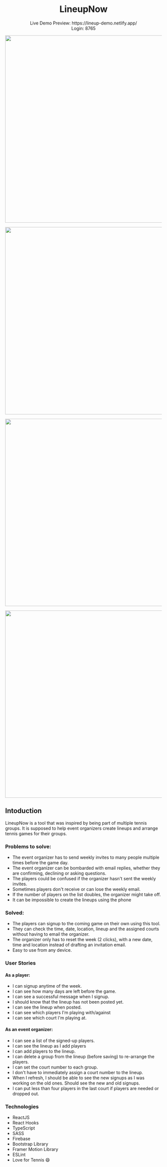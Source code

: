 <h1 align="center">
LineupNow
</h1>

<p align="center">
Live Demo Preview: https://lineup-demo.netlify.app/</br>
  Login: 8765
</p>

<p align="center">
  <img width="600" src="https://i.ibb.co/rvdVLjY/About.jpg">
</p>
<p align="center">
  <img width="600" src="https://i.ibb.co/CHXnzgr/Signup.jpg">
</p>
<p align="center">
  <img width="600" src="https://i.ibb.co/nnzbwCK/Lineup.jpg">
</p>
<p align="center">
  <img width="600" src="https://i.ibb.co/c8B08Gr/Setup.jpg">
</p>


## Intoduction

LineupNow is a tool that was inspired by being part of multiple tennis groups. It is supposed to help event organizers create lineups and arrange tennis games for their groups.


### Problems to solve:
- The event organizer has to send weekly invites to many people multiple times before the game day.
- The event organizer can be bombarded with email replies, whether they are confirming, declining or asking questions.
- The players could be confused if the organizer hasn't sent the weekly invites.
- Sometimes players don't receive or can lose the weekly email.
- If the number of players on the list doubles, the organizer might take off.
- It can be impossible to create the lineups using the phone

### Solved:
- The players can signup to the coming game on their own using this tool.
- They can check the time, date, location, lineup and the assigned courts without having to email the organizer.
- The organizer only has to reset the week (2 clicks), with a new date, time and location instead of drafting an invitation email.
- Easy to use from any device.


### User Stories
#### As a player:
- I can signup anytime of the week.
- I can see how many days are left before the game.
- I can see a successful message when I signup.
- I should know that the lineup has not been posted yet.
- I can see the lineup when posted.
- I can see which players I'm playing with/against
- I can see which court I'm playing at.
#### As an event organizer:
- I can see a list of the signed-up players.
- I can see the lineup as I add players
- I can add players to the lineup.
- I can delete a group from the lineup (before saving) to re-arrange the players.
- I can set the court number to each group.
- I don't have to immediately assign a court number to the lineup.
- When I refresh, I should be able to see the new signups as I was working on the old ones. Should see the new and old signups. 
- I can put less than four players in the last court if players are needed or dropped out.

### Technologies
- ReactJS
- React Hooks
- TypeScript
- SASS
- Firebase
- Bootstrap Library
- Framer Motion Library
- ESLint
- Love for Tennis 😄
